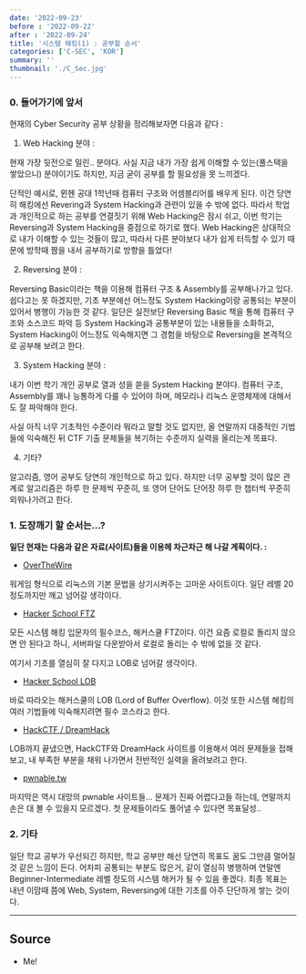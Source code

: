 ```yaml
---
date: '2022-09-23'
before : '2022-09-22'
after : '2022-09-24'
title: '시스템 해킹(1) : 공부할 순서'
categories: ['C-SEC', 'KOR']
summary: ''
thumbnail: './C_Sec.jpg'
---
```



### 0. 들어가기에 앞서


현재의 Cyber Security 공부 상황을 정리해보자면 다음과 같다 : 


1. Web Hacking 분야 : 


현재 가장 뒷전으로 밀린.. 분야다. 사실 지금 내가 가장 쉽게 이해할 수 있는(풀스택을 쌓았으니) 분야이기도 하지만, 지금 굳이 공부를 할 필요성을 못 느끼겠다.


단적인 예시로, 뮌헨 공대 1학년때 컴퓨터 구조와 어셈블리어를 배우게 된다. 이건 당연히 해킹에선 Revering과 System Hacking과 관련이 있을 수 밖에 없다. 따라서
학업과 개인적으로 하는 공부를 연결짓기 위해 Web Hacking은 잠시 쉬고, 이번 학기는 Reversing과 System Hacking을 중점으로 하기로 했다. Web Hacking은 상대적으로
내가 이해할 수 있는 것들이 많고, 따라서 다른 분야보다 내가 쉽게 터득할 수 있기 때문에 방학때 짬을 내서 공부하기로 방향을 틀었다!


2. Reversing 분야 : 


Reversing Basic이라는 책을 이용해 컴퓨터 구조 & Assembly를 공부해나가고 있다. 쉽다고는 못 하겠지만, 기초 부분에선 어느정도 System Hacking이랑 공통되는 부분이 있어서 병행이 가능한 것 같다. 일단은 실전보단 Reversing Basic 책을 통해 컴퓨터 구조와 소스코드 파악 등 System Hacking과 공통부분이 있는 내용들을 소화하고, System Hacking이 어느정도 익숙해지면 그 경험을 바탕으로 Reversing을 본격적으로 공부해 보려고 한다.


3. System Hacking 분야 :


내가 이번 학기 개인 공부로 열과 성을 쏟을 System Hacking 분야다. 컴퓨터 구조, Assembly를 꽤나 능통하게 다룰 수 있어야 하며, 메모리나 리눅스 운영체제에 대해서도 잘 파악해야 한다.


사실 아직 너무 기초적인 수준이라 뭐라고 말할 것도 없지만, 올 연말까지 대중적인 기법들에 익숙해진 뒤 CTF 기출 문제들을 복기하는 수준까지 실력을 올리는게 목표다.


4. 기타?


알고리즘, 영어 공부도 당연히 개인적으로 하고 있다. 하지만 너무 공부할 것이 많은 관계로 알고리즘은 하루 한 문제씩 꾸준히, 또 영어 단어도 단어장 하루 한 챕터씩 꾸준히 외워나가려고 한다.



### 1. 도장깨기 할 순서는...?


**일단 현재는 다음과 같은 자료(사이트)들을 이용헤 차근차근 해 나갈 계획이다. :**


- [OverTheWire](<>) 


워게임 형식으로 리눅스의 기본 문법을 상기시켜주는 고마운 사이트이다. 일단 레벨 20정도까지만 깨고 넘어갈 생각이다.


- [Hacker School FTZ](<>)


모든 시스템 해킹 입문자의 필수코스, 해커스쿨 FTZ이다. 이건 요즘 로컬로 돌리지 않으면 안 된다고 하니, 서버파일 다운받아서 로컬로 돌리는 수 밖에 없을 것 같다. 


여기서 기초를 열심히 잘 다지고 LOB로 넘어갈 생각이다.


- [Hacker School LOB](<>)


바로 따라오는 해커스쿨의 LOB (Lord of Buffer Overflow). 이것 또한 시스템 해킹의 여러 기법들에 익숙해지려면 필수 코스라고 한다.


- [HackCTF / DreamHack](<>)


LOB까지 끝냈으면, HackCTF와 DreamHack 사이트를 이용해서 여러 문제들을 접해보고, 내 부족한 부분을 채워 나가면서 전반적인 실력을 올려보려고 한다.


- [pwnable.tw](<>)


마지막은 역시 대망의 pwnable 사이트들... 문제가 진짜 어렵다고들 하는데, 연말까지 손은 대 볼 수 있을지 모르겠다. 첫 문제들이라도 풀어낼 수 있다면 목표달성..



### 2. 기타


일단 학교 공부가 우선되긴 하지만, 학교 공부만 해선 당연히 목표도 꿈도 그만큼 멀어질 것 같은 느낌이 든다. 어차피 공통되는 부분도 많은거, 같이 열심히 병행하며 연말엔 Beginner-Intermediate 레벨 정도의 시스템 해커가 될 수 있음 좋겠다. 최종 목표는 내년 이맘때 쯤에 Web, System, Reversing에 대한 기초를 아주 단단하게 쌓는 것이다.  

---

## Source

- Me!
